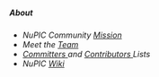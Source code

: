 ##### About

* <i/> NuPIC Community [Mission]()
* <i/> Meet the [Team]()
* <i/> [Committers ]() and [Contributors ]() Lists
* <i/> NuPIC [Wiki]()

